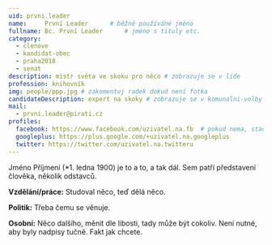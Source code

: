 ```yaml
---
uid: prvni.leader
name:     První Leader  	# běžně používáné jméno
fullname: Bc. První Leader  	# jméno s tituly etc.
category:
  - clenove
  - kandidat-obec
  - praha2018
  - senat
description: mistr světa ve skoku pro něco # zobrazuje se v lide
profession: knihovník
img: people/ppp.jpg # zakomentuj radek dokud není fotka
candidateDescription: expert na skoky # zobrazuje se v komunalni-volby
mail:
  - prvni.leader@pirati.cz
profiles:
  facebook: https://www.facebook.com/uzivatel.na.fb  # pokud nema, staci smazat tuto radku
  googleplus: https://plus.google.com/+uzivatel.na.googleplus
  twitter: https://twitter.com/uzivatel.na.twitteru
---
```


Jméno Příjmení (*1. ledna 1900) je to a to, a tak dál. Sem patří představení člověka, několik odstavců.

**Vzdělání/práce:** Studoval něco, teď dělá něco.

**Politik:** Třeba čemu se věnuje.

**Osobní:** Něco dalšího, měnit dle libosti, tady může být cokoliv. Není nutné, aby byly nadpisy tučně. Fakt jak chcete.

